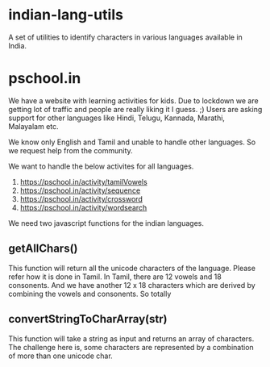 # indian-lang-utils
A set of utilities to identify characters in various languages available in India.

# pschool.in
We have a website with learning activities for kids. Due to lockdown we are getting lot of traffic and people are really liking it I guess. ;) Users are asking support for other languages like Hindi, Telugu, Kannada, Marathi, Malayalam etc.

We know only English and Tamil and unable to handle other languages. So we request help from the community.

We want to handle the below activites for all languages.

1. https://pschool.in/activity/tamilVowels
2. https://pschool.in/activity/sequence
3. https://pschool.in/activity/crossword
4. https://pschool.in/activity/wordsearch

We need two javascript functions for the indian languages. 

## getAllChars()
This function will return all the unicode characters of the language. Please refer how it is done in Tamil. In Tamil, there are 12 vowels and 18 consonents. And we have another 12 x 18 characters which are derived by combining the vowels and consonents. So totally 

## convertStringToCharArray(str)

This function will take a string as input and returns an array of characters. The challenge here is, some characters are represented by a combination of more than one unicode char.
